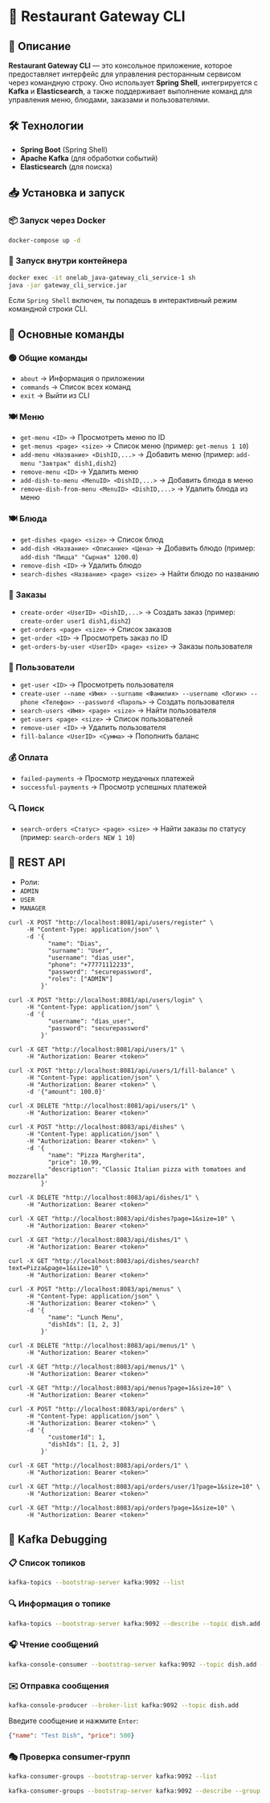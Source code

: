 # 🚀 Restaurant Gateway CLI

## 📌 Описание
**Restaurant Gateway CLI** — это консольное приложение, которое предоставляет интерфейс для управления ресторанным сервисом через командную строку. Оно использует **Spring Shell**, интегрируется с **Kafka** и **Elasticsearch**, а также поддерживает выполнение команд для управления меню, блюдами, заказами и пользователями.

## 🛠️ Технологии
- **Spring Boot** (Spring Shell)
- **Apache Kafka** (для обработки событий)
- **Elasticsearch** (для поиска)

## 📥 Установка и запуск

### 📦 Запуск через Docker
```sh
docker-compose up -d
```

### 🔧 Запуск внутри контейнера
```sh
docker exec -it onelab_java-gateway_cli_service-1 sh
java -jar gateway_cli_service.jar
```

Если `Spring Shell` включен, ты попадешь в интерактивный режим командной строки CLI.

## 🔹 Основные команды

### 🟢 Общие команды
- `about` → Информация о приложении
- `commands` → Список всех команд
- `exit` → Выйти из CLI

### 🍽️ Меню
- `get-menu <ID>` → Просмотреть меню по ID
- `get-menus <page> <size>` → Список меню (пример: `get-menus 1 10`)
- `add-menu <Название> <DishID,...>` → Добавить меню (пример: `add-menu "Завтрак" dish1,dish2`)
- `remove-menu <ID>` → Удалить меню
- `add-dish-to-menu <MenuID> <DishID,...>` → Добавить блюда в меню
- `remove-dish-from-menu <MenuID> <DishID,...>` → Удалить блюда из меню

### 🍽️ Блюда
- `get-dishes <page> <size>` → Список блюд
- `add-dish <Название> <Описание> <Цена>` → Добавить блюдо (пример: `add-dish "Пицца" "Сырная" 1200.0`)
- `remove-dish <ID>` → Удалить блюдо
- `search-dishes <Название> <page> <size>` → Найти блюдо по названию

### 🛒 Заказы
- `create-order <UserID> <DishID,...>` → Создать заказ (пример: `create-order user1 dish1,dish2`)
- `get-orders <page> <size>` → Список заказов
- `get-order <ID>` → Просмотреть заказ по ID
- `get-orders-by-user <UserID> <page> <size>` → Заказы пользователя

### 👤 Пользователи
- `get-user <ID>` → Просмотреть пользователя
- `create-user --name <Имя> --surname <Фамилия> --username <Логин> --phone <Телефон> --password <Пароль>` → Создать пользователя
- `search-users <Имя> <page> <size>` → Найти пользователя
- `get-users <page> <size>` → Список пользователей
- `remove-user <ID>` → Удалить пользователя
- `fill-balance <UserID> <Сумма>` → Пополнить баланс

### 💰 Оплата
- `failed-payments` → Просмотр неудачных платежей
- `successful-payments` → Просмотр успешных платежей

### 🔍 Поиск
- `search-orders <Статус> <page> <size>` → Найти заказы по статусу (пример: `search-orders NEW 1 10`)

## 🔄 REST API
- Роли:
- `ADMIN `
- `USER` 
- `MANAGER`

```  
curl -X POST "http://localhost:8081/api/users/register" \
     -H "Content-Type: application/json" \
     -d '{
           "name": "Dias",
           "surname": "User",
           "username": "dias_user",
           "phone": "+77771112233",
           "password": "securepassword",
           "roles": ["ADMIN"]
         }'
```

```
curl -X POST "http://localhost:8081/api/users/login" \
     -H "Content-Type: application/json" \
     -d '{
           "username": "dias_user",
           "password": "securepassword"
         }'

```


```
curl -X GET "http://localhost:8081/api/users/1" \
     -H "Authorization: Bearer <token>"
```

```
curl -X POST "http://localhost:8081/api/users/1/fill-balance" \
     -H "Content-Type: application/json" \
     -H "Authorization: Bearer <token>" \
     -d '{"amount": 100.0}'

```

```
curl -X DELETE "http://localhost:8081/api/users/1" \
     -H "Authorization: Bearer <token>"

```

```
curl -X POST "http://localhost:8083/api/dishes" \
     -H "Content-Type: application/json" \
     -H "Authorization: Bearer <token>" \
     -d '{
           "name": "Pizza Margherita",
           "price": 10.99,
           "description": "Classic Italian pizza with tomatoes and mozzarella"
         }'

```

```
curl -X DELETE "http://localhost:8083/api/dishes/1" \
     -H "Authorization: Bearer <token>"

```

```
curl -X GET "http://localhost:8083/api/dishes?page=1&size=10" \
     -H "Authorization: Bearer <token>"

```

```
curl -X GET "http://localhost:8083/api/dishes/1" \
     -H "Authorization: Bearer <token>"

```

```
curl -X GET "http://localhost:8083/api/dishes/search?text=Pizza&page=1&size=10" \
     -H "Authorization: Bearer <token>"

```

```
curl -X POST "http://localhost:8083/api/menus" \
     -H "Content-Type: application/json" \
     -H "Authorization: Bearer <token>" \
     -d '{
           "name": "Lunch Menu",
           "dishIds": [1, 2, 3]
         }'

```

```
curl -X DELETE "http://localhost:8083/api/menus/1" \
     -H "Authorization: Bearer <token>"
```

```
curl -X GET "http://localhost:8083/api/menus/1" \
     -H "Authorization: Bearer <token>"
```

```
curl -X GET "http://localhost:8083/api/menus?page=1&size=10" \
     -H "Authorization: Bearer <token>"

```

```
curl -X POST "http://localhost:8083/api/orders" \
     -H "Content-Type: application/json" \
     -H "Authorization: Bearer <token>" \
     -d '{
           "customerId": 1,
           "dishIds": [1, 2, 3]
         }'

```

```
curl -X GET "http://localhost:8083/api/orders/1" \
     -H "Authorization: Bearer <token>"

```

```
curl -X GET "http://localhost:8083/api/orders/user/1?page=1&size=10" \
     -H "Authorization: Bearer <token>"
```

```
curl -X GET "http://localhost:8083/api/orders?page=1&size=10" \
     -H "Authorization: Bearer <token>"
```
## 🔄 Kafka Debugging

### 📋 Список топиков
```sh
kafka-topics --bootstrap-server kafka:9092 --list
```

### 🔍 Информация о топике
```sh
kafka-topics --bootstrap-server kafka:9092 --describe --topic dish.add
```

### 🎧 Чтение сообщений
```sh
kafka-console-consumer --bootstrap-server kafka:9092 --topic dish.add --from-beginning
```

### ✉️ Отправка сообщения
```sh
kafka-console-producer --broker-list kafka:9092 --topic dish.add
```
Введите сообщение и нажмите `Enter`:
```json
{"name": "Test Dish", "price": 500}
```

### 🎭 Проверка consumer-групп
```sh
kafka-consumer-groups --bootstrap-server kafka:9092 --list
```

```sh
kafka-consumer-groups --bootstrap-server kafka:9092 --describe --group test-group
```
